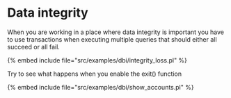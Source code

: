 # Data integrity

When you are working in a place where data integrity is important you have
to use transactions when executing multiple queries that should either all
succeed or all fail.


{% embed include file="src/examples/dbi/integrity_loss.pl" %}


Try to see what happens when you enable the exit() function


{% embed include file="src/examples/dbi/show_accounts.pl" %}


